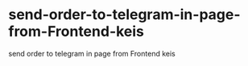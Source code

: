 # send-order-to-telegram-in-page-from-Frontend-keis
send order to telegram in page   from Frontend keis

